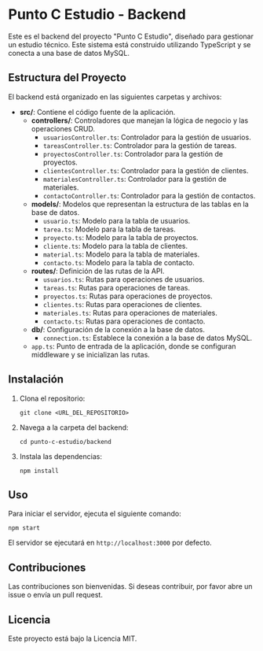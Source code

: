 # Punto C Estudio - Backend

Este es el backend del proyecto "Punto C Estudio", diseñado para gestionar un estudio técnico. Este sistema está construido utilizando TypeScript y se conecta a una base de datos MySQL.

## Estructura del Proyecto

El backend está organizado en las siguientes carpetas y archivos:

- **src/**: Contiene el código fuente de la aplicación.
  - **controllers/**: Controladores que manejan la lógica de negocio y las operaciones CRUD.
    - `usuariosController.ts`: Controlador para la gestión de usuarios.
    - `tareasController.ts`: Controlador para la gestión de tareas.
    - `proyectosController.ts`: Controlador para la gestión de proyectos.
    - `clientesController.ts`: Controlador para la gestión de clientes.
    - `materialesController.ts`: Controlador para la gestión de materiales.
    - `contactoController.ts`: Controlador para la gestión de contactos.
  - **models/**: Modelos que representan la estructura de las tablas en la base de datos.
    - `usuario.ts`: Modelo para la tabla de usuarios.
    - `tarea.ts`: Modelo para la tabla de tareas.
    - `proyecto.ts`: Modelo para la tabla de proyectos.
    - `cliente.ts`: Modelo para la tabla de clientes.
    - `material.ts`: Modelo para la tabla de materiales.
    - `contacto.ts`: Modelo para la tabla de contacto.
  - **routes/**: Definición de las rutas de la API.
    - `usuarios.ts`: Rutas para operaciones de usuarios.
    - `tareas.ts`: Rutas para operaciones de tareas.
    - `proyectos.ts`: Rutas para operaciones de proyectos.
    - `clientes.ts`: Rutas para operaciones de clientes.
    - `materiales.ts`: Rutas para operaciones de materiales.
    - `contacto.ts`: Rutas para operaciones de contacto.
  - **db/**: Configuración de la conexión a la base de datos.
    - `connection.ts`: Establece la conexión a la base de datos MySQL.
  - `app.ts`: Punto de entrada de la aplicación, donde se configuran middleware y se inicializan las rutas.

## Instalación

1. Clona el repositorio:
   ```
   git clone <URL_DEL_REPOSITORIO>
   ```
2. Navega a la carpeta del backend:
   ```
   cd punto-c-estudio/backend
   ```
3. Instala las dependencias:
   ```
   npm install
   ```

## Uso

Para iniciar el servidor, ejecuta el siguiente comando:
```
npm start
```

El servidor se ejecutará en `http://localhost:3000` por defecto.

## Contribuciones

Las contribuciones son bienvenidas. Si deseas contribuir, por favor abre un issue o envía un pull request.

## Licencia

Este proyecto está bajo la Licencia MIT.